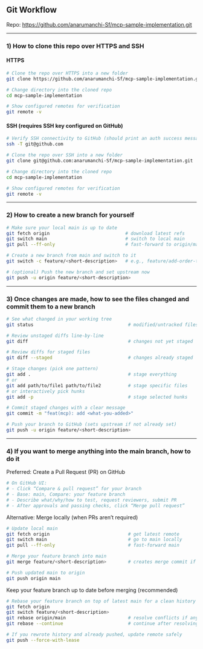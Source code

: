 ## Git Workflow

Repo: https://github.com/anarumanchi-Sf/mcp-sample-implementation.git

---

### 1) How to clone this repo over HTTPS and SSH

#### HTTPS
```bash
# Clone the repo over HTTPS into a new folder
git clone https://github.com/anarumanchi-Sf/mcp-sample-implementation.git

# Change directory into the cloned repo
cd mcp-sample-implementation

# Show configured remotes for verification
git remote -v
```

#### SSH (requires SSH key configured on GitHub)
```bash
# Verify SSH connectivity to GitHub (should print an auth success message)
ssh -T git@github.com

# Clone the repo over SSH into a new folder
git clone git@github.com:anarumanchi-Sf/mcp-sample-implementation.git

# Change directory into the cloned repo
cd mcp-sample-implementation

# Show configured remotes for verification
git remote -v
```

---

### 2) How to create a new branch for yourself
```bash
# Make sure your local main is up to date
git fetch origin                            # download latest refs
git switch main                             # switch to local main
git pull --ff-only                          # fast-forward to origin/main

# Create a new branch from main and switch to it
git switch -c feature/<short-description>   # e.g., feature/add-order-tool

# (optional) Push the new branch and set upstream now
git push -u origin feature/<short-description>
```

---

### 3) Once changes are made, how to see the files changed and commit them to a new branch
```bash
# See what changed in your working tree
git status                                   # modified/untracked files

# Review unstaged diffs line-by-line
git diff                                     # changes not yet staged

# Review diffs for staged files
git diff --staged                            # changes already staged

# Stage changes (pick one pattern)
git add .                                    # stage everything
# or
git add path/to/file1 path/to/file2          # stage specific files
# or interactively pick hunks
git add -p                                   # stage selected hunks

# Commit staged changes with a clear message
git commit -m "feat(mcp): add <what-you-added>"

# Push your branch to GitHub (sets upstream if not already set)
git push -u origin feature/<short-description>
```

---

### 4) If you want to merge anything into the main branch, how to do it

Preferred: Create a Pull Request (PR) on GitHub
```bash
# On GitHub UI:
# - Click “Compare & pull request” for your branch
# - Base: main, Compare: your feature branch
# - Describe what/why/how to test, request reviewers, submit PR
# - After approvals and passing checks, click “Merge pull request”
```

Alternative: Merge locally (when PRs aren’t required)
```bash
# Update local main
git fetch origin                             # get latest remote
git switch main                              # go to main locally
git pull --ff-only                           # fast-forward main

# Merge your feature branch into main
git merge feature/<short-description>        # creates merge commit if needed

# Push updated main to origin
git push origin main
```

Keep your feature branch up to date before merging (recommended)
```bash
# Rebase your feature branch on top of latest main for a clean history
git fetch origin
git switch feature/<short-description>
git rebase origin/main                       # resolve conflicts if any
git rebase --continue                        # continue after resolving

# If you rewrote history and already pushed, update remote safely
git push --force-with-lease
```

